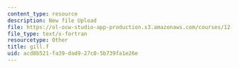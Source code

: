 ```yaml
---
content_type: resource
description: New file Upload
file: https://ol-ocw-studio-app-production.s3.amazonaws.com/courses/12-811-tropical-meteorology-spring-2011/acd8b521fa39dad927c05b739fa1e26e_gill.f
file_type: text/x-fortran
resourcetype: Other
title: gill.f
uid: acd8b521-fa39-dad9-27c0-5b739fa1e26e
---
```

